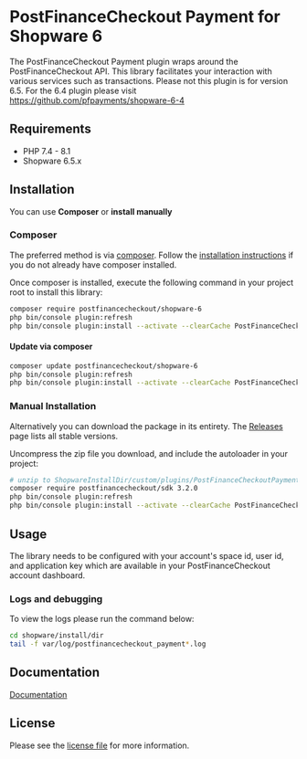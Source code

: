

PostFinanceCheckout Payment for Shopware 6
=============================

The PostFinanceCheckout Payment plugin wraps around the PostFinanceCheckout API. This library facilitates your interaction with various services such as transactions. Please not this plugin is for version 6.5.
For the 6.4 plugin please visit https://github.com/pfpayments/shopware-6-4

## Requirements

- PHP 7.4 - 8.1
- Shopware 6.5.x

## Installation

You can use **Composer** or **install manually**

### Composer

The preferred method is via [composer](https://getcomposer.org). Follow the
[installation instructions](https://getcomposer.org/doc/00-intro.md) if you do not already have
composer installed.

Once composer is installed, execute the following command in your project root to install this library:

```bash
composer require postfinancecheckout/shopware-6
php bin/console plugin:refresh
php bin/console plugin:install --activate --clearCache PostFinanceCheckoutPayment
```

#### Update via composer
```bash
composer update postfinancecheckout/shopware-6
php bin/console plugin:refresh
php bin/console plugin:install --activate --clearCache PostFinanceCheckoutPayment
```

### Manual Installation

Alternatively you can download the package in its entirety. The [Releases](../../releases) page lists all stable versions.

Uncompress the zip file you download, and include the autoloader in your project:

```bash
# unzip to ShopwareInstallDir/custom/plugins/PostFinanceCheckoutPayment
composer require postfinancecheckout/sdk 3.2.0
php bin/console plugin:refresh
php bin/console plugin:install --activate --clearCache PostFinanceCheckoutPayment
```

## Usage
The library needs to be configured with your account's space id, user id, and application key which are available in your PostFinanceCheckout
account dashboard.

### Logs and debugging
To view the logs please run the command below:
```bash
cd shopware/install/dir
tail -f var/log/postfinancecheckout_payment*.log
```

## Documentation

[Documentation](https://plugin-documentation.postfinance-checkout.ch/pfpayments/shopware-6/5.0.0/docs/en/documentation.html)

## License

Please see the [license file](https://github.com/pfpayments/shopware-6/blob/master/LICENSE.txt) for more information.